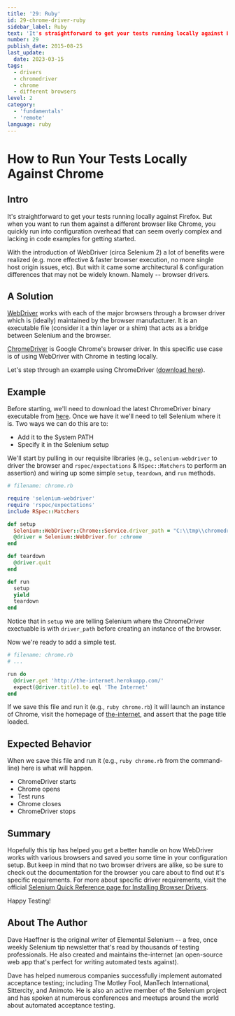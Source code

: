 ```yaml
---
title: '29: Ruby'
id: 29-chrome-driver-ruby
sidebar_label: Ruby 
text: 'It's straightforward to get your tests running locally against Firefox. But when you want to run them against a different browser like Chrome, you quickly run into configuration overhead that can seem overly complex and lacking in code examples for getting started.'
number: 29
publish_date: 2015-08-25
last_update:
  date: 2023-03-15
tags:
  - drivers
  - chromedriver
  - chrome
  - different browsers
level: 2
category:
  - 'fundamentals'
  - 'remote'
language: ruby
---
```


# How to Run Your Tests Locally Against Chrome

## Intro

It's straightforward to get your tests running locally against Firefox. But when you want to run them against a different browser like Chrome, you quickly run into configuration overhead that can seem overly complex and lacking in code examples for getting started. 

With the introduction of WebDriver (circa Selenium 2) a lot of benefits were realized (e.g. more effective & faster browser execution, no more single host origin issues, etc). But with it came some architectural & configuration differences that may not be widely known. Namely -- browser drivers.

## A Solution

[WebDriver](https://www.selenium.dev/documentation/webdriver/) works with each of the major browsers through a browser driver which is (ideally) maintained by the browser manufacturer. It is an executable file (consider it a thin layer or a shim) that acts as a bridge between Selenium and the browser. 

[ChromeDriver](https://chromedriver.chromium.org/downloads) is Google Chrome's browser driver. In this specific use case is of using WebDriver with Chrome in testing locally.

Let's step through an example using ChromeDriver ([download here](https://chromedriver.chromium.org/downloads)).

## Example

Before starting, we'll need to download the latest ChromeDriver binary executable from [here](http://chromedriver.storage.googleapis.com/index.html). Once we have it we'll need to tell Selenium where it is. Two ways we can do this are to:

+ Add it to the System PATH
+ Specify it in the Selenium setup

We'll start by pulling in our requisite libraries (e.g., `selenium-webdriver` to driver the browser and `rspec/expectations` & `RSpec::Matchers` to perform an assertion) and wiring up some simple `setup`, `teardown`, and `run` methods.

```ruby
# filename: chrome.rb

require 'selenium-webdriver'
require 'rspec/expectations'
include RSpec::Matchers

def setup
  Selenium::WebDriver::Chrome::Service.driver_path = "C:\\tmp\\chromedriver.exe"
  @driver = Selenium::WebDriver.for :chrome
end

def teardown
  @driver.quit
end

def run
  setup
  yield
  teardown
end
```

Notice that in `setup` we are telling Selenium where the ChromeDriver exectuable is with `driver_path` before creating an instance of the browser.

Now we're ready to add a simple test.

```ruby
# filename: chrome.rb
# ...

run do
  @driver.get 'http://the-internet.herokuapp.com/'
  expect(@driver.title).to eql 'The Internet'
end
```

If we save this file and run it (e.g., `ruby chrome.rb`) it will launch an instance of Chrome, visit the homepage of [the-internet](http://the-internet.herokuapp.com/), and assert that the page title loaded.

## Expected Behavior

When we save this file and run it (e.g., `ruby chrome.rb` from the command-line) here is what will happen.

+ ChromeDriver starts
+ Chrome opens
+ Test runs
+ Chrome closes
+ ChromeDriver stops

## Summary

Hopefully this tip has helped you get a better handle on how WebDriver works with various browsers and saved you some time in your configuration setup. But keep in mind that no two browser drivers are alike, so be sure to check out the documentation for the browser you care about to find out it's specific requirements. For more about specific driver requirements, visit the official [Selenium Quick Reference page for Installing Browser Drivers](https://www.selenium.dev/documentation/webdriver/getting_started/install_drivers/#quick-reference).

Happy Testing!

## About The Author

Dave Haeffner is the original writer of Elemental Selenium -- a free, once weekly Selenium tip newsletter that's read by thousands of testing professionals. He also created and maintains the-internet (an open-source web app that's perfect for writing automated tests against).

Dave has helped numerous companies successfully implement automated acceptance testing; including The Motley Fool, ManTech International, Sittercity, and Animoto. He is also an active member of the Selenium project and has spoken at numerous conferences and meetups around the world about automated acceptance testing.
